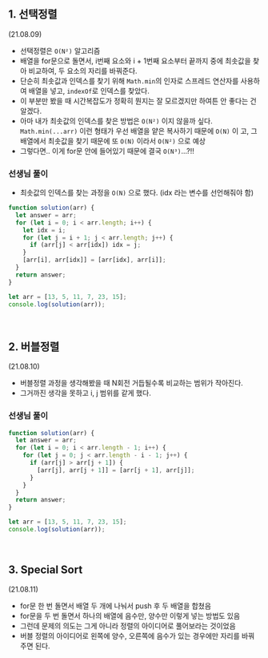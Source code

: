 ## 1. 선택정렬

(21.08.09)

- 선택정렬은 `O(N²)` 알고리즘
- 배열을 for문으로 돌면서, i번째 요소와 i + 1번째 요소부터 끝까지 중에 최솟값을 찾아 비교하여, 두 요소의 자리를 바꿔준다.
- 단순히 최솟값과 인덱스를 찾기 위해 `Math.min`의 인자로 스프레드 연산자를 사용하여 배열을 넣고, `indexOf`로 인덱스를 찾았다.
- 이 부분만 봤을 때 시간복잡도가 정확히 뭔지는 잘 모르겠지만 하여튼 안 좋다는 건 알겠다.
- 아마 내가 최솟값의 인덱스를 찾은 방법은 `O(N²)` 이지 않을까 싶다. `Math.min(...arr)` 이런 형태가 우선 배열을 얕은 복사하기 때문에 `O(N)` 이 고, 그 배열에서 최솟값을 찾기 때문에 또 `O(N)` 이라서 `O(N²)` 으로 예상
- 그렇다면.. 이게 for문 안에 들어있기 때문에 결국 `O(N³)`...?!!

### 선생님 풀이

- 최솟값의 인덱스를 찾는 과정을 `O(N)` 으로 했다. (idx 라는 변수를 선언해줘야 함)

```js
function solution(arr) {
  let answer = arr;
  for (let i = 0; i < arr.length; i++) {
    let idx = i;
    for (let j = i + 1; j < arr.length; j++) {
      if (arr[j] < arr[idx]) idx = j;
    }
    [arr[i], arr[idx]] = [arr[idx], arr[i]];
  }
  return answer;
}

let arr = [13, 5, 11, 7, 23, 15];
console.log(solution(arr));
```

<br>

## 2. 버블정렬

(21.08.10)

- 버블정렬 과정을 생각해봤을 때 N회전 거듭될수록 비교하는 범위가 작아진다.
- 그거까진 생각을 못하고 i, j 범위를 같게 했다.

### 선생님 풀이

```js
function solution(arr) {
  let answer = arr;
  for (let i = 0; i < arr.length - 1; i++) {
    for (let j = 0; j < arr.length - i - 1; j++) {
      if (arr[j] > arr[j + 1]) {
        [arr[j], arr[j + 1]] = [arr[j + 1], arr[j]];
      }
    }
  }
  return answer;
}

let arr = [13, 5, 11, 7, 23, 15];
console.log(solution(arr));
```

<br>

## 3. Special Sort

(21.08.11)

- for문 한 번 돌면서 배열 두 개에 나눠서 push 후 두 배열을 합쳤음
- for문을 두 번 돌면서 하나의 배열에 음수만, 양수만 이렇게 넣는 방법도 있음
- 그런데 문제의 의도는 그게 아니라 정렬의 아이디어로 풀어보라는 것이었음
- 버블 정렬의 아이디어로 왼쪽에 양수, 오른쪽에 음수가 있는 경우에만 자리를 바꿔주면 된다.
